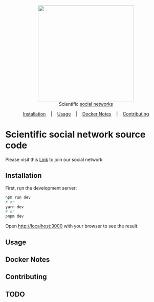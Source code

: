 
<p align=center>
  <br>
  <a href="https://sherlock-project.github.io/" target="_blank"><img width= "300"   src="https://cdn.labmanager.com/assets/articleNo/1731/iImg/3684/fd5ad079-f37d-4458-a3fd-165987cbc8b7-nov18-networks.png"/></a>
  <br>
  <span>Scientific <a href="https://github.com/sherlock-project/sherlock/blob/master/sites.md">social networks</a></span>
  <br>
</p>

<p align="center">
  <a href="#installation">Installation</a>
  &nbsp;&nbsp;&nbsp;|&nbsp;&nbsp;&nbsp;
  <a href="#usage">Usage</a>
  &nbsp;&nbsp;&nbsp;|&nbsp;&nbsp;&nbsp;
  <a href="#docker-notes">Docker Notes</a>
  &nbsp;&nbsp;&nbsp;|&nbsp;&nbsp;&nbsp;
  <a href="#contributing">Contributing</a>
</p>

# Scientific social network source code

Please visit this [Link][1] to join our social network

[1]: https://www.google.com/

## Installation

First, run the development server:

```bash
npm run dev
# or
yarn dev
# or
pnpm dev
```

Open [http://localhost:3000](http://localhost:3000) with your browser to see the result.

## Usage


## Docker Notes


## Contributing



## TODO
